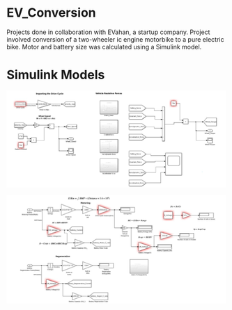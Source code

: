 # EV_Conversion
Projects done in collaboration with EVahan, a startup company. Project involved conversion of a two-wheeler ic engine motorbike to a pure electric bike. Motor and battery size was calculated using a Simulink model.

# Simulink Models

![Vehicle Resistive Model](/Pictures/VehicleResistive.png)

![Battery Design](/Pictures/BatteryDesign.png)
